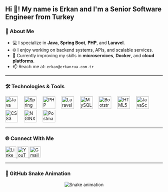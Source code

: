<h2 align="left">Hi 👋! My name is Erkan and I'm a Senior Software Engineer from Turkey</h2>

### 🚀 About Me

- 💻 I specialize in **Java**, **Spring Boot**, **PHP**, and **Laravel**.  
- 🌐 I enjoy working on backend systems, APIs, and scalable services.  
- 🌱 Currently improving my skills in **microservices**, **Docker**, and **cloud platforms**.  
- 📫 Reach me at: `erkan@erkanrua.com.tr`

---
<!--
### 📊 GitHub Stats

<div align="center">
  <img src="https://github-readme-stats.vercel.app/api?username=erkanrua&hide_title=false&hide_rank=false&show_icons=true&include_all_commits=true&count_private=true&theme=dracula&locale=en&hide_border=false" height="150" alt="Erkan's GitHub Stats" />
  <img src="https://github-readme-stats.vercel.app/api/top-langs?username=erkanrua&layout=compact&langs_count=5&theme=dracula&hide_border=false" height="150" alt="Erkan's Most Used Languages" />
</div>

---
-->
### 🛠️ Technologies & Tools

<div align="left">
  <img src="https://cdn.jsdelivr.net/gh/devicons/devicon/icons/java/java-original.svg" height="40" alt="Java logo" />
  <img width="12" />
  <img src="https://cdn.simpleicons.org/springboot/6DB33F" height="40" alt="Spring Boot" />
  <img width="12" />
  <img src="https://cdn.simpleicons.org/php/777BB4" height="40" alt="PHP" />
  <img width="12" />
  <img src="https://cdn.simpleicons.org/laravel/FF2D20" height="40" alt="Laravel" />
  <img width="12" />
  <img src="https://skillicons.dev/icons?i=mysql" height="40" alt="MySQL" />
  <img width="12" />
  <img src="https://cdn.simpleicons.org/bootstrap/7952B3" height="40" alt="Bootstrap" />
  <img width="12" />
  <img src="https://cdn.simpleicons.org/html5/E34F26" height="40" alt="HTML5" />
  <img width="12" />
  <img src="https://cdn.jsdelivr.net/gh/devicons/devicon/icons/javascript/javascript-original.svg" height="40" alt="JavaScript" />
  <img width="12" />
  <img src="https://cdn.simpleicons.org/css3/1572B6" height="40" alt="CSS3" />
  <img width="12" />
  <img src="https://cdn.simpleicons.org/nginx/009639" height="40" alt="NGINX" />
  <img width="12" />
  <img src="https://cdn.simpleicons.org/postman/FF6C37" height="40" alt="Postman" />
</div>

---

### 🌐 Connect With Me

<div align="left">
  <a href="https://www.linkedin.com/in/erkanrua/" target="_blank">
    <img src="https://img.shields.io/static/v1?message=LinkedIn&logo=linkedin&label=&color=0077B5&logoColor=white&style=for-the-badge" height="35" alt="LinkedIn" />
  </a>
  <a href="https://www.youtube.com/erkanrua" target="_blank">
    <img src="https://img.shields.io/static/v1?message=YouTube&logo=youtube&label=&color=FF0000&logoColor=white&style=for-the-badge" height="35" alt="YouTube" />
  </a>
  <a href="mailto:erkan@erkanrua.com.tr" target="_blank">
    <img src="https://img.shields.io/static/v1?message=Gmail&logo=gmail&label=&color=D14836&logoColor=white&style=for-the-badge" height="35" alt="Gmail" />
  </a>
</div>

---

### 🐍 GitHub Snake Animation

<div align="center">
  <img src="https://github.com/user-attachments/assets/434f6ff8-3c68-4fe5-83f3-3b55954b9bf4" alt="Snake animation" />
</div>
